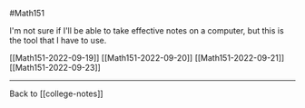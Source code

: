 #Math151

I'm not sure if I'll be able to take effective notes on a computer, but this is the tool that I have to use.

[[Math151-2022-09-19]]
[[Math151-2022-09-20]]
[[Math151-2022-09-21]]
[[Math151-2022-09-23]]

---
Back to [[college-notes]]